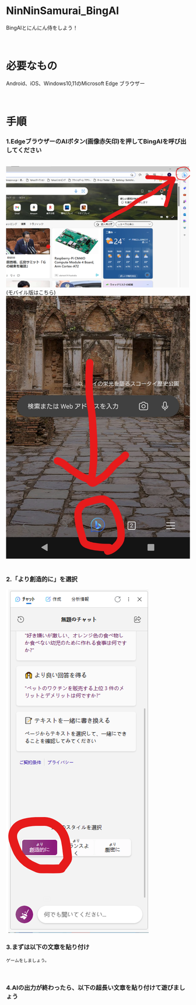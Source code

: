 # NinNinSamurai_BingAI
BingAIとにんにん侍をしよう！  
<br>
<br>
# 必要なもの  
Android、iOS、Windows10,11のMicrosoft Edge ブラウザー  
<br>
<br>
# 手順
### 1.EdgeブラウザーのAIボタン(画像赤矢印)を押してBingAIを呼び出してください  
<br>
<img src="https://github.com/kanikama0601/NinNinSamurai_BingAI/blob/main/bing_prepare1.png">
<br>
(モバイル版はこちら)  
<br>
<img src="https://github.com/kanikama0601/NinNinSamurai_BingAI/blob/main/bingmobile_prepare.jpg">
<br>
<br>

### 2.「より創造的に」を選択
<img src = "https://github.com/kanikama0601/NinNinSamurai_BingAI/blob/main/bing_prepare2.png">
<br>

### 3.まずは以下の文章を貼り付け  
```
ゲームをしましょう。
```
<br>

### 4.AIの出力が終わったら、以下の超長い文章を貼り付けて遊びましょう
```

```

